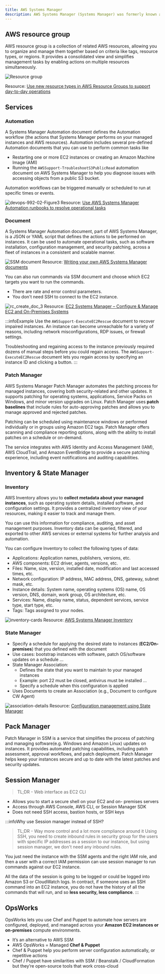 ```yaml
---
title: AWS Systems Manager
description: AWS Systems Manager (Systems Manager) was formerly known as "Amazon Simple Systems Manager (SSM)" and "Amazon EC2 Systems Manager (SSM)". The original abbreviated name of the service, "SSM", is still reflected in various AWS resources, including a few other service consoles.
---
```


## AWS resource group

AWS resource group is a collection of related AWS resources, allowing you to organize and manage them together based on criteria like tags, resource types, or regions. It provides a consolidated view and simplifies management tasks by enabling actions on multiple resources simultaneously.

![Resource group](https://d2908q01vomqb2.cloudfront.net/972a67c48192728a34979d9a35164c1295401b71/2018/09/13/Picture1.png)

Resource: [Use new resource types in AWS Resource Groups to support day-to-day operations](https://aws.amazon.com/blogs/mt/use-new-resource-types-in-aws-resource-groups-to-support-day-to-day-operations/)


## Services

### Automation

A Systems Manager Automation document defines the Automation workflow (the actions that Systems Manager performs on your managed instances and AWS resources). Automation includes several pre-defined Automation documents that you can use to perform common tasks like 
- Restarting one or more EC2 instances or creating an Amazon Machine Image (AMI)
- Running the `AWSSupport-TroubleshootS3PublicRead` automation document on AWS Systems Manager to help you diagnose issues with accessing objects from a public S3 bucket.

Automation workflows can be triggered manually or scheduled to run at specific times or events.

![devops-992-02-Figure3](https://d2908q01vomqb2.cloudfront.net/972a67c48192728a34979d9a35164c1295401b71/2021/06/08/devops-992-02-Figure3.png)
Resource: [Use AWS Systems Manager Automation runbooks to resolve operational tasks](https://aws.amazon.com/blogs/mt/use-aws-systems-manager-automation-runbooks-to-resolve-operational-tasks/)

### Document

A Systems Manager Automation document, part of AWS Systems Manager, is a JSON or YAML script that defines the actions to be performed on instances. It can be used to automate operational tasks, such as software installation, configuration management, and security patching, across a fleet of instances in a consistent and scalable manner.

![SSM document](https://d2908q01vomqb2.cloudfront.net/972a67c48192728a34979d9a35164c1295401b71/2018/05/01/Image1-1.png)
Resource: [Writing your own AWS Systems Manager documents](https://aws.amazon.com/blogs/mt/writing-your-own-aws-systems-manager-documents/)


You can also run commands via SSM document and choose which EC2 targets you want to run the commands. 
- There are rate and error control parameters.
- You don't need SSH to connect to the EC2 instance.

![rc_create_doc_3](https://media.amazonwebservices.com/blog/2016/rc_create_doc_3.png)
Resource: [EC2 Systems Manager – Configure & Manage EC2 and On-Premises Systems](https://aws.amazon.com/blogs/mt/writing-your-own-aws-systems-manager-documents/)

:::infoExample
Use the `AWSSupport-ExecuteEC2Rescue` document to recover impaired instances. An instance can become unreachable for a variety of reasons, including network misconfigurations, RDP issues, or firewall settings. 

Troubleshooting and regaining access to the instance previously required dozens of manual steps before you could regain access. The `AWSSupport-ExecuteEC2Rescue` document lets you regain access by specifying an instance ID and clicking a button.
:::

### Patch Manager

AWS Systems Manager Patch Manager automates the patching process for managed instances, covering both security-related and other updates. It supports patching for operating systems, applications, Service Packs on Windows, and minor version upgrades on Linux. Patch Manager uses **patch baselines** that include rules for auto-approving patches and allows you to manage approved and rejected patches.

Patching can be scheduled using maintenance windows or performed individually or in groups using Amazon EC2 tags. Patch Manager offers scanning and compliance reporting options, along with the ability to install patches on a schedule or on-demand.

The service integrates with AWS Identity and Access Management (IAM), AWS CloudTrail, and Amazon EventBridge to provide a secure patching experience, including event notifications and auditing capabilities.

## Inventory & State Manager

### Inventory

AWS Inventory allows you to **collect metadata about your managed instances**, such as operating system details, installed software, and configuration settings. It provides a centralized inventory view of your resources, making it easier to track and manage them. 

You can use this information for compliance, auditing, and asset management purposes. Inventory data can be queried, filtered, and exported to other AWS services or external systems for further analysis and automation.

You can configure Inventory to collect the following types of data:
-   Applications: Application names, publishers, versions, etc.
-   AWS components: EC2 driver, agents, versions, etc.
-   Files: Name, size, version, installed date, modification and last accessed times, etc.
-   Network configuration: IP address, MAC address, DNS, gateway, subnet mask, etc.
-   Instance details: System name, operating systems (OS) name, OS version, DNS, domain, work group, OS architecture, etc.
-   Services: Name, display name, status, dependent services, service type, start type, etc.
-   Tags: Tags assigned to your nodes.

![inventory-cards](https://docs.aws.amazon.com/images/systems-manager/latest/userguide/images/inventory-cards.png)
Resource: [AWS Systems Manager Inventory](https://docs.aws.amazon.com/systems-manager/latest/userguide/systems-manager-inventory.html)

### State Manager

- Specify a schedule for applying the desired state to instances (**EC2/On- premises**) that you defined with the document
- Use cases: bootstrap instances with software, patch OS/software updates on a schedule ...
- State Manager Association:
    - Defines the state that you want to maintain to your managed instances
    - Example: port 22 must be closed, antivirus must be installed ... 
    - Specify a schedule when this configuration is applied
- Uses Documents to create an Association (e.g., Document to configure CW Agent)

![association-details](https://static.us-east-1.prod.workshops.aws/public/f6ed2ac8-8808-4ca7-8456-c7ee04aba55c/static/remote_management/State_Manager/association-details.png)
Resource: [Configuration management using State Manager](https://catalog.workshops.aws/getting-started-with-com/en-US/remote-management/state-manager)

## Pack Manager

Patch Manager in SSM is a service that simplifies the process of patching and managing software(e.g. Windows and Amazon Linux) updates on instances. It provides automated patching capabilities, including patch assessment, approval workflows, and patch deployment. Patch Manager helps keep your instances secure and up to date with the latest patches and security updates.

## Session Manager

> TL;DR - Web interface as EC2 CLI

- Allows you to start a secure shell on your EC2 and on- premises servers
- Access through AWS Console, AWS CLI, or Session Manager SDK
- Does not need SSH access, bastion hosts, or SSH keys

:::infoWhy use Session manager instead of SSH?
> TL;DR - Way more control and a lot more compliance around it
Using SSH, you need to create inbound rules in security group for the users with specific IP addresses as a session to our instance, but using session manager, we don't need any inbound rules. 

You just need the instance with the SSM agents and the right IAM role, and then a user with a correct IAM permission can use session manager to run commands against our EC2 instance.

All the data of the session is going to be logged or could be logged into Amazon S3 or CloudWatch logs. In contract, if someone uses an SSH command into an EC2 instance, you do not have the history of all the commands that will run, and so **less security, less compliance**.
:::

## OpsWorks

OpsWorks lets you use Chef and Puppet to automate how servers are configured, deployed, and managed across your **Amazon EC2 instances or on-premises** compute environments.

- It’s an alternative to AWS SSM
- AWS OpsWorks = Managed **Chef & Puppet**
- Chef & Puppet help you perform server configuration automatically, or repetitive actions
- Chef / Puppet have similarities with SSM / Beanstalk / CloudFormation but they’re open-source tools that work cross-cloud